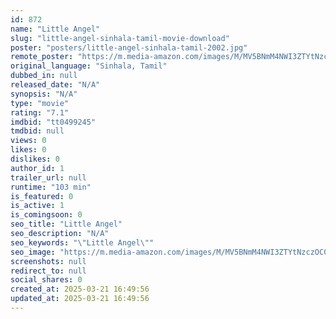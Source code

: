 ```yaml
---
id: 872
name: "Little Angel"
slug: "little-angel-sinhala-tamil-movie-download"
poster: "posters/little-angel-sinhala-tamil-2002.jpg"
remote_poster: "https://m.media-amazon.com/images/M/MV5BNmM4NWI3ZTYtNzczOC00M2U4LWFmNDgtMThhNGE1YTA1NTVkXkEyXkFqcGdeQXVyNDMwOTc5MDg@._V1_SX300.jpg"
original_language: "Sinhala, Tamil"
dubbed_in: null
released_date: "N/A"
synopsis: "N/A"
type: "movie"
rating: "7.1"
imdbid: "tt0499245"
tmdbid: null
views: 0
likes: 0
dislikes: 0
author_id: 1
trailer_url: null
runtime: "103 min"
is_featured: 0
is_active: 1
is_comingsoon: 0
seo_title: "Little Angel"
seo_description: "N/A"
seo_keywords: "\"Little Angel\""
seo_image: "https://m.media-amazon.com/images/M/MV5BNmM4NWI3ZTYtNzczOC00M2U4LWFmNDgtMThhNGE1YTA1NTVkXkEyXkFqcGdeQXVyNDMwOTc5MDg@._V1_SX300.jpg"
screenshots: null
redirect_to: null
social_shares: 0
created_at: 2025-03-21 16:49:56
updated_at: 2025-03-21 16:49:56
---
```



